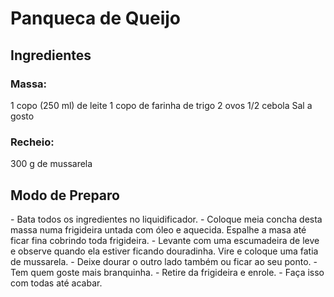 <h1> Panqueca de Queijo </h1>
<h2> Ingredientes </h2>
<h3> Massa: </h3>
1 copo (250 ml) de leite
1 copo de farinha de trigo
2 ovos
1/2 cebola
Sal a gosto

<h3> Recheio: </h3>
300 g de mussarela

<h2> Modo de Preparo</h2>
- Bata todos os ingredientes no liquidificador.
- Coloque meia concha desta massa numa frigideira untada com óleo e aquecida. Espalhe a masa até ficar fina cobrindo toda frigideira.
- Levante com uma escumadeira de leve e observe quando ela estiver ficando douradinha. Vire e coloque uma fatia de mussarela.
- Deixe dourar o outro lado também ou ficar ao seu ponto.
- Tem quem goste mais branquinha.
- Retire da frigideira e enrole.
- Faça isso com todas até acabar.
